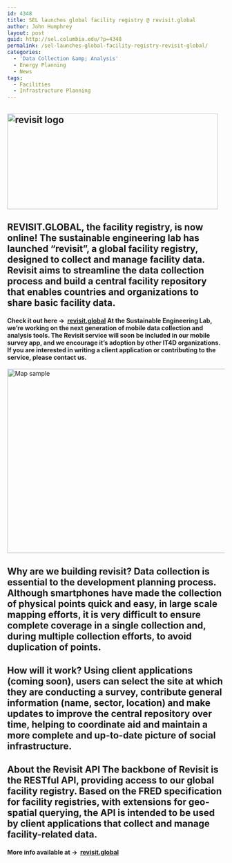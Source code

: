 ```yaml
---
id: 4348
title: SEL launches global facility registry @ revisit.global
author: John Humphrey
layout: post
guid: http://sel.columbia.edu/?p=4348
permalink: /sel-launches-global-facility-registry-revisit-global/
categories:
  - 'Data Collection &amp; Analysis'
  - Energy Planning
  - News
tags:
  - Facilities
  - Infrastructure Planning
---
```

## <img class="alignnone size-full wp-image-4353 aligncenter" src="http://sel.columbia.edu/wp-content/uploads/2015/02/revisit-logo.png" alt="revisit logo" width="488" height="221" />

## **REVISIT.GLOBAL, the facility registry, is now online!** The sustainable engineering lab has launched “revisit”, a global facility registry, designed to collect and manage facility data. Revisit aims to streamline the data collection process and build a central facility repository that enables countries and organizations to share basic facility data. 

#### Check it out here ->  <a title="Revisit" href="http://revisit.global" target="_blank">revisit.global</a> At the Sustainable Engineering Lab, we&#8217;re working on the next generation of mobile data collection and analysis tools. The Revisit service will soon be included in our mobile survey app, and we encourage it&#8217;s adoption by other IT4D organizations. If you are interested in writing a client application or contributing to the service, please contact us. 

<img class="alignnone size-large wp-image-4352" src="http://sel.columbia.edu/wp-content/uploads/2015/02/Screenshot-2015-02-02-15.16.38-700x426.png" alt="Map sample" width="700" height="426" /> 

## **Why are we building revisit?** Data collection is essential to the development planning process. Although smartphones have made the collection of physical points quick and easy, in large scale mapping efforts, it is very difficult to ensure complete coverage in a single collection and, during multiple collection efforts, to avoid duplication of points. 

## **How will it work?** Using client applications (coming soon), users can select the site at which they are conducting a survey, contribute general information (name, sector, location) and make updates to improve the central repository over time, helping to coordinate aid and maintain a more complete and up-to-date picture of social infrastructure. 

## **About the Revisit API** The backbone of Revisit is the RESTful API, providing access to our global facility registry. Based on the FRED specification for facility registries, with extensions for geo-spatial querying, the API is intended to be used by client applications that collect and manage facility-related data. 

#### More info available at ->  <a title="Revisit" href="http://revisit.global" target="_blank">revisit.global</a>